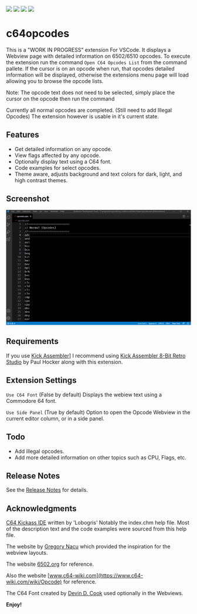 ![](https://vsmarketplacebadge.apphb.com/version-short/willasm.c64opcodes.svg)
![](https://vsmarketplacebadge.apphb.com/installs-short/willasm.c64opcodes.svg)
![](https://vsmarketplacebadge.apphb.com/downloads-short/willasm.c64opcodes.svg)
![](https://vsmarketplacebadge.apphb.com/rating/willasm.c64opcodes.svg)

# c64opcodes

This is a "WORK IN PROGRESS" extension For VSCode. It displays a Webview page with detailed information on 6502/6510 opcodes. To execute the extension run the command `Open C64 Opcodes List` from the command pallete. If the cursor is on an opcode when run, that opcodes detailed information will be displayed, otherwise the extensions menu page will load allowing you to browse the opcode lists.

Note: The opcode text does not need to be selected, simply place the cursor on the opcode then run the command

Currently all normal opcodes are completed. (Still need to add Illegal Opcodes) The extension however is usable in it's current state.


## Features
- Get detailed information on any opcode.
- View flags affected by any opcode.
- Optionally display text using a C64 font.
- Code examples for select opcodes.
- Theme aware, adjusts background and text colors for dark, light, and high contrast themes.


## Screenshot
![Example Screenshot](./images/c64opcodes-demo.gif)


## Requirements
If you use [Kick Assembler](http://theweb.dk/KickAssembler/Main.html#frontpage)] I recommend using [Kick Assembler 8-Bit Retro Studio](https://marketplace.visualstudio.com/items?itemName=paulhocker.kick-assembler-vscode-ext) by Paul Hocker along with this extension.

## Extension Settings
`Use C64 Font` (False by default) Displays the webiew text using a Commodore 64 font.

`Use Side Panel` (True by default) Option to open the Opcode Webview in the current editor column, or in a side panel.


## Todo
- Add illegal opcodes.
- Add more detailed information on other topics such as CPU, Flags, etc.


## Release Notes
See the [Release Notes](RELEASE.md) for details.


## Acknowledgments
[C64 Kickass IDE](http://back2theretro.blogspot.com/2013/02/c64-kickass-ide-acaba-de-ser-traducido.html) written by 'Lobogris' Notably the index.chm help file. Most of the description text and the code examples were sourced from this help file.


The website by [Gregory Nacu](http://www.c64os.com/post/6502instructions) which provided the inspiration for the webview layouts.


The website [6502.org](http://6502.org/tutorials/6502opcodes.html) for reference.


Also the website [www.c64-wiki.com](https://www.c64-wiki.com/wiki/Opcode) for reference.


The C64 Font created by [Devin D. Cook](http://www.DevinCook.com) used optionally in the Webviews.


**Enjoy!**
